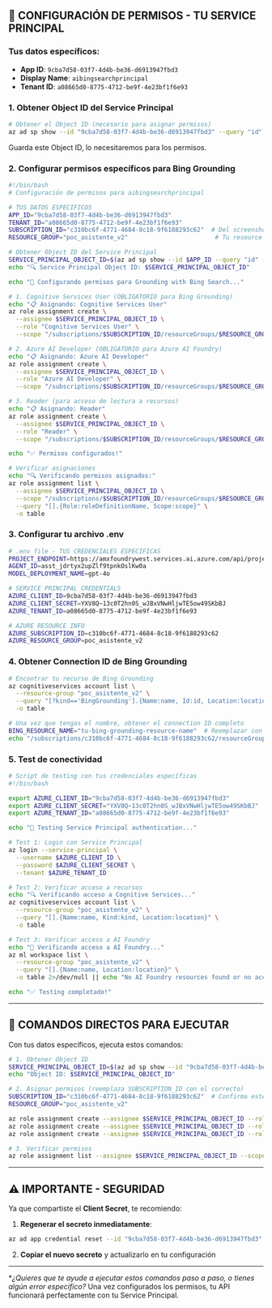 ## **🔐 CONFIGURACIÓN DE PERMISOS - TU SERVICE PRINCIPAL**

### **Tus datos específicos:**
- **App ID**: `9cba7d58-03f7-4d4b-be36-d6913947fbd3`
- **Display Name**: `aibingsearchprincipal`
- **Tenant ID**: `a08665d0-8775-4712-be9f-4e23bf1f6e93`

### **1. Obtener Object ID del Service Principal**

```bash
# Obtener el Object ID (necesario para asignar permisos)
az ad sp show --id "9cba7d58-03f7-4d4b-be36-d6913947fbd3" --query "id" -o tsv
```

Guarda este Object ID, lo necesitaremos para los permisos.

### **2. Configurar permisos específicos para Bing Grounding**

```bash
#!/bin/bash
# Configuración de permisos para aibingsearchprincipal

# TUS DATOS ESPECÍFICOS
APP_ID="9cba7d58-03f7-4d4b-be36-d6913947fbd3"
TENANT_ID="a08665d0-8775-4712-be9f-4e23bf1f6e93"
SUBSCRIPTION_ID="c310bc6f-4771-4684-8c18-9f6188293c62"  # Del screenshot anterior
RESOURCE_GROUP="poc_asistente_v2"                        # Tu resource group

# Obtener Object ID del Service Principal
SERVICE_PRINCIPAL_OBJECT_ID=$(az ad sp show --id $APP_ID --query "id" -o tsv)
echo "🔍 Service Principal Object ID: $SERVICE_PRINCIPAL_OBJECT_ID"

echo "🔐 Configurando permisos para Grounding with Bing Search..."

# 1. Cognitive Services User (OBLIGATORIO para Bing Grounding)
echo "📋 Asignando: Cognitive Services User"
az role assignment create \
  --assignee $SERVICE_PRINCIPAL_OBJECT_ID \
  --role "Cognitive Services User" \
  --scope "/subscriptions/$SUBSCRIPTION_ID/resourceGroups/$RESOURCE_GROUP"

# 2. Azure AI Developer (OBLIGATORIO para Azure AI Foundry)
echo "📋 Asignando: Azure AI Developer"
az role assignment create \
  --assignee $SERVICE_PRINCIPAL_OBJECT_ID \
  --role "Azure AI Developer" \
  --scope "/subscriptions/$SUBSCRIPTION_ID/resourceGroups/$RESOURCE_GROUP"

# 3. Reader (para acceso de lectura a recursos)
echo "📋 Asignando: Reader"
az role assignment create \
  --assignee $SERVICE_PRINCIPAL_OBJECT_ID \
  --role "Reader" \
  --scope "/subscriptions/$SUBSCRIPTION_ID/resourceGroups/$RESOURCE_GROUP"

echo "✅ Permisos configurados!"

# Verificar asignaciones
echo "🔍 Verificando permisos asignados:"
az role assignment list \
  --assignee $SERVICE_PRINCIPAL_OBJECT_ID \
  --scope "/subscriptions/$SUBSCRIPTION_ID/resourceGroups/$RESOURCE_GROUP" \
  --query "[].{Role:roleDefinitionName, Scope:scope}" \
  -o table
```

### **3. Configurar tu archivo .env**

```bash
# .env file - TUS CREDENCIALES ESPECÍFICAS
PROJECT_ENDPOINT=https://amxfoundrywest.services.ai.azure.com/api/projects/chatasistente
AGENT_ID=asst_jdrtyx2upZlf9tpnkOslKw0a
MODEL_DEPLOYMENT_NAME=gpt-4o

# SERVICE PRINCIPAL CREDENTIALS
AZURE_CLIENT_ID=9cba7d58-03f7-4d4b-be36-d6913947fbd3
AZURE_CLIENT_SECRET=YXV8Q~13c0T2hn0S_wJBxVNwHljwTE5ow49SKbBJ
AZURE_TENANT_ID=a08665d0-8775-4712-be9f-4e23bf1f6e93

# AZURE RESOURCE INFO
AZURE_SUBSCRIPTION_ID=c310bc6f-4771-4684-8c18-9f6188293c62
AZURE_RESOURCE_GROUP=poc_asistente_v2
```

### **4. Obtener Connection ID de Bing Grounding**

```bash
# Encontrar tu recurso de Bing Grounding
az cognitiveservices account list \
  --resource-group "poc_asistente_v2" \
  --query "[?kind=='BingGrounding'].{Name:name, Id:id, Location:location}" \
  -o table

# Una vez que tengas el nombre, obtener el connection ID completo
BING_RESOURCE_NAME="tu-bing-grounding-resource-name"  # Reemplazar con el nombre real
echo "/subscriptions/c310bc6f-4771-4684-8c18-9f6188293c62/resourceGroups/poc_asistente_v2/providers/Microsoft.CognitiveServices/accounts/$BING_RESOURCE_NAME"
```

### **5. Test de conectividad**

```bash
# Script de testing con tus credenciales específicas
#!/bin/bash

export AZURE_CLIENT_ID="9cba7d58-03f7-4d4b-be36-d6913947fbd3"
export AZURE_CLIENT_SECRET="YXV8Q~13c0T2hn0S_wJBxVNwHljwTE5ow49SKbBJ"  
export AZURE_TENANT_ID="a08665d0-8775-4712-be9f-4e23bf1f6e93"

echo "🧪 Testing Service Principal authentication..."

# Test 1: Login con Service Principal
az login --service-principal \
  --username $AZURE_CLIENT_ID \
  --password $AZURE_CLIENT_SECRET \
  --tenant $AZURE_TENANT_ID

# Test 2: Verificar acceso a recursos
echo "🔍 Verificando acceso a Cognitive Services..."
az cognitiveservices account list \
  --resource-group "poc_asistente_v2" \
  --query "[].{Name:name, Kind:kind, Location:location}" \
  -o table

# Test 3: Verificar acceso a AI Foundry
echo "🤖 Verificando acceso a AI Foundry..."
az ml workspace list \
  --resource-group "poc_asistente_v2" \
  --query "[].{Name:name, Location:location}" \
  -o table 2>/dev/null || echo "No AI Foundry resources found or no access"

echo "✅ Testing completado!"
```

---

## **🎯 COMANDOS DIRECTOS PARA EJECUTAR**

Con tus datos específicos, ejecuta estos comandos:

```bash
# 1. Obtener Object ID
SERVICE_PRINCIPAL_OBJECT_ID=$(az ad sp show --id "9cba7d58-03f7-4d4b-be36-d6913947fbd3" --query "id" -o tsv)
echo "Object ID: $SERVICE_PRINCIPAL_OBJECT_ID"

# 2. Asignar permisos (reemplaza SUBSCRIPTION_ID con el correcto)
SUBSCRIPTION_ID="c310bc6f-4771-4684-8c18-9f6188293c62"  # Confirma este ID
RESOURCE_GROUP="poc_asistente_v2"

az role assignment create --assignee $SERVICE_PRINCIPAL_OBJECT_ID --role "Cognitive Services User" --scope "/subscriptions/$SUBSCRIPTION_ID/resourceGroups/$RESOURCE_GROUP"
az role assignment create --assignee $SERVICE_PRINCIPAL_OBJECT_ID --role "Azure AI Developer" --scope "/subscriptions/$SUBSCRIPTION_ID/resourceGroups/$RESOURCE_GROUP"
az role assignment create --assignee $SERVICE_PRINCIPAL_OBJECT_ID --role "Reader" --scope "/subscriptions/$SUBSCRIPTION_ID/resourceGroups/$RESOURCE_GROUP"

# 3. Verificar permisos
az role assignment list --assignee $SERVICE_PRINCIPAL_OBJECT_ID --scope "/subscriptions/$SUBSCRIPTION_ID/resourceGroups/$RESOURCE_GROUP" -o table
```

---

## **⚠️ IMPORTANTE - SEGURIDAD**

Ya que compartiste el **Client Secret**, te recomiendo:

1. **Regenerar el secreto inmediatamente**:
```bash
az ad app credential reset --id "9cba7d58-03f7-4d4b-be36-d6913947fbd3"
```

2. **Copiar el nuevo secreto** y actualizarlo en tu configuración
---

**¿Quieres que te ayude a ejecutar estos comandos paso a paso, o tienes algún error específico?*
Una vez configurados los permisos, tu API funcionará perfectamente con tu Service Principal.
